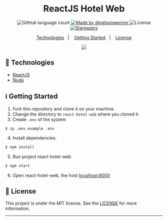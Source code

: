 <h1 align="center">
  ReactJS Hotel Web
</h1>

<p align="center">
  <img alt="GitHub language count" src="https://img.shields.io/github/languages/count/nelsonwenner/react-hotel-web?color=%2304D361">

  <a href="https://github.com/nelsondiaas">
    <img alt="Made by @nelsonwenner" src="https://img.shields.io/badge/made%20by-%40nelsonwenner-%2304D361">
  </a>

  <img alt="License" src="https://img.shields.io/badge/license-MIT-%2304D361">

  <a href="https://github.com/nelsondiaas/react-hotel-web/stargazers">
    <img alt="Stargazers" src="https://img.shields.io/github/stars/nelsonwenner/react-hotel-web?style=social">
  </a>
</p>

<p align="center">
  <a href="#technologies">Technologies</a>&nbsp;&nbsp;&nbsp;|&nbsp;&nbsp;&nbsp;
  <a href="#getting-started">Getting Started</a>&nbsp;&nbsp;&nbsp;|&nbsp;&nbsp;&nbsp;
  <a href="#license">License</a>
</p>

<div align="center">
  <img src="https://user-images.githubusercontent.com/40550247/83934170-0c798180-a785-11ea-8332-99d38732a996.png" />
</div>

## :rocket: Technologies

* [ReactJS](https://reactjs.org/)
* [Node](https://nodejs.org/en/)

## :information_source: Getting Started

1. Fork this repository and clone it on your machine.
2. Change the directory to `react-hotel-web` where you cloned it.
3. Create `.env` of the system
   
```bash
$ cp .env.example .env
```

4. Install dependencies.
   
```bash
$ npm install
```

5. Run project react-hotel-web
   
```bash
$ npm start
```

6. Open react-hotel-web, the host [localhost:8000](http://localhost:8000) 

## :memo: License
This project is under the MIT license. See the [LICENSE](LICENSE.md) for more information.

---
